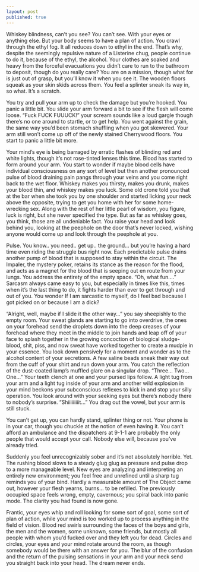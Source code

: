 ```yaml
---
layout: post
published: true
---
```

Whiskey blindness, can’t you see? You can’t see. With your eyes or anything else. But your body seems to have a plan of action. You crawl through the ethyl fog. It all reduces down to ethyl in the end. That’s why, despite the seemingly repulsive nature of a Listerine chug, people continue to do it, because of the ethyl, the alcohol.  Your clothes are soaked and heavy from the forceful evacuations you didn’t care to run to the bathroom to deposit, though do you really care? You are on a mission, though what for is just out of grasp, but you’ll know it when you see it. The wooden floors squeak as your skin skids across them. You feel a splinter sneak its way in, so what. It’s a scratch. 

You try and pull your arm up to check the damage but you’re hooked. You panic a little bit. You slide your arm forward a bit to see if the flesh will come loose. “Fuck FUCK FUUUCK!” your scream sounds like a loud gargle though there’s no one around to startle, or to get help. You went against the grain, the same way you’d been stomach shuffling when you got skewered. Your arm still won’t come up off of the newly stained Cherrywood floors. You start to panic a little bit more. 

Your mind’s eye is being barraged by erratic flashes of blinding red and white lights, though it’s not rose-tinted lenses this time. Blood has started to form around your arm. You start to wonder if maybe blood cells have individual consciousness on any sort of level but then another pronounced pulse of blood draining pain pangs through your veins and you come right back to the wet floor. Whiskey makes you thirsty, makes you drunk, makes your blood thin, and whiskey makes you luck. Some old crone told you that at the bar when she took you by one shoulder and started licking your neck above the opposite, trying to get you home with her for some home-wrecking sex. Along with the rest of her little pearl of wisdom, you figure, luck is right, but she never specified the type. But as far as whiskey goes, you think, those are all undeniable fact.   You raise your head and look behind you, looking at the peephole on the door that’s never locked, wishing anyone would come up and look through the peephole at you. 

Pulse. You know.. you need.. get up.. the ground… but you’re having a hard time even riding the struggle bus right now. Each predictable pulse drains another pump of blood that is supposed to stay within the circuit. The Impaler, the mystery poker, retains its stance as the reason for the flood, and acts as a magnet for the blood that is seeping out en route from your lungs. You address the entirety of the empty space. “Oh, what fun….” Sarcasm always came easy to you, but especially in times like this, times when it’s the last thing to do, it fights harder than ever to get through and out of you. You wonder If I am sarcastic to myself, do I feel bad because I got picked on or because I am a dick?

“Alright, well, maybe if I slide it the other way…” you say sheepishly to the empty room. Your sweat glands are starting to go into overdrive, the ones on your forehead send the droplets down into the deep creases of your forehead where they meet in the middle to join hands and leap off of your face to splash together in the growing concoction of biological sludge- blood, shit, piss, and now sweat have worked together to create a mudpie in your essence. You look down pensively for a moment and wonder as to the alcohol content of your secretions. A few saline beads sneak their way out from the cuff of your shirt and run down your arm. You catch the reflection of the dust-coated lamp’s muffled glare on a singular drop. “Three… Two… One…” Your teeth clench at one and your pursed lips follow. A light tug from your arm and a light tug inside of your arm and another wild explosion in your mind beckons your subconscious reflexes to kick in and stop your silly operation. You look around with your seeking eyes but there’s nobody there to nobody’s surprise. “Shiiiiiiiiit…” You drag out the vowel, but your arm is still stuck. 

You can’t get up, you can hardly stand, splinter thing or not. Your phone is in your car, though you chuckle at the notion of even having it. You can’t afford an ambulance and the dispatchers at 9-1-1 are probably the only people that would accept your call. Nobody else will, because you’ve already tried. 

Suddenly you feel unrecognizably sober and it’s not absolutely horrible. Yet. The rushing blood slows to a steady glug glug as pressure and pulse drop to a more manageable level. New eyes are analyzing and interpreting an entirely new environment; you feel free and unrefined until a sharp tug reminds you of your bind. Hardly a measurable amount of The Object came out, however your flesh yearns, burns… to be refilled. The previously occupied space feels wrong, empty, cavernous; you spiral back into panic mode. The clarity you had found is now gone. 

Frantic, your eyes whip and roll looking for some sort of goal, some sort of plan of action, while your mind is too worked up to process anything in the field of vision. Blood red swirls surrounding the faces of the boys and girls, the men and the women, some unknown, some friends, but mostly all people with whom you’d fucked over and they left you for dead. Circles and circles, your eyes and your mind rotate around the room, as though somebody would be there with an answer for you. The blur of the confusion and the return of the pulsing sensations in your arm and your neck send you straight back into your head. 
The dream never ends.
